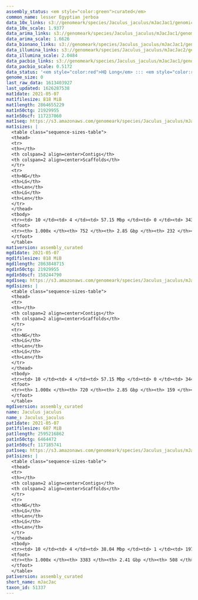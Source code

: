 ```yaml
---
assembly_status: <em style="color:green">curated</em>
common_name: lesser Egyptian jerboa
data_10x_links: s3://genomeark/species/Jaculus_jaculus/mJacJac1/genomic_data/10x/<br>
data_10x_scale: 1.9377
data_arima_links: s3://genomeark/species/Jaculus_jaculus/mJacJac1/genomic_data/arima/<br>
data_arima_scale: 1.6626
data_bionano_links: s3://genomeark/species/Jaculus_jaculus/mJacJac1/genomic_data/bionano/<br>
data_illumina_links: s3://genomeark/species/Jaculus_jaculus/mJacJac2/genomic_data/illumina/<br>s3://genomeark/species/Jaculus_jaculus/mJacJac3/genomic_data/illumina/<br>
data_illumina_scale: 2.0484
data_pacbio_links: s3://genomeark/species/Jaculus_jaculus/mJacJac1/genomic_data/pacbio/<br>
data_pacbio_scale: 0.5172
data_status: '<em style="color:red">HQ Long</em> ::: <em style="color:red">Long</em> ::: <em style="color:red">Short</em> ::: <em style="color:red">Phasing</em> ::: <em style="color:red">Scaffolding</em>'
genome_size: 0
last_raw_data: 1613403927
last_updated: 1626287538
mat1date: 2021-05-07
mat1filesize: 818 MiB
mat1length: 2864655229
mat1n50ctg: 21929955
mat1n50scf: 117237060
mat1seq: https://s3.amazonaws.com/genomeark/species/Jaculus_jaculus/mJacJac1/assembly_curated/mJacJac1.mat.decon.20210507.fasta.gz
mat1sizes: |
  <table class="sequence-sizes-table">
  <thead>
  <tr>
  <th></th>
  <th colspan=2 align=center>Contigs</th>
  <th colspan=2 align=center>Scaffolds</th>
  </tr>
  <tr>
  <th>NG</th>
  <th>LG</th>
  <th>Len</th>
  <th>LG</th>
  <th>Len</th>
  </tr>
  </thead>
  <tbody>
  <tr><td> 10 </td><td> 4 </td><td> 57.15 Mbp </td><td> 0 </td><td> 343.71 Mbp </td></tr>  <tr><td> 20 </td><td> 10 </td><td> 42.04 Mbp </td><td> 2 </td><td> 181.03 Mbp </td></tr>  <tr><td> 30 </td><td> 17 </td><td> 34.32 Mbp </td><td> 3 </td><td> 167.58 Mbp </td></tr>  <tr><td> 40 </td><td> 27 </td><td> 27.28 Mbp </td><td> 5 </td><td> 154.13 Mbp </td></tr>  <tr style="background-color:#cccccc;"><td> 50 </td><td> 39 </td><td style="background-color:#88ff88;"> 21.93 Mbp </td><td> 7 </td><td style="background-color:#88ff88;"> 117.24 Mbp </td></tr>  <tr><td> 60 </td><td> 53 </td><td> 17.33 Mbp </td><td> 10 </td><td> 103.98 Mbp </td></tr>  <tr><td> 70 </td><td> 73 </td><td> 11.50 Mbp </td><td> 13 </td><td> 78.20 Mbp </td></tr>  <tr><td> 80 </td><td> 106 </td><td> 6.69 Mbp </td><td> 17 </td><td> 72.29 Mbp </td></tr>  <tr><td> 90 </td><td> 165 </td><td> 3.32 Mbp </td><td> 21 </td><td> 61.29 Mbp </td></tr>  <tr><td> 100 </td><td> 751 </td><td> 5  bp </td><td> 231 </td><td> 724  bp </td></tr>  </tbody>
  <tfoot>
  <tr><th> 1.000x </th><th> 752 </th><th> 2.85 Gbp </th><th> 232 </th><th> 2.86 Gbp </th></tr>
  </tfoot>
  </table>
mat1version: assembly_curated
mgd1date: 2021-05-07
mgd1filesize: 818 MiB
mgd1length: 2863848715
mgd1n50ctg: 21929955
mgd1n50scf: 158244790
mgd1seq: https://s3.amazonaws.com/genomeark/species/Jaculus_jaculus/mJacJac1/assembly_curated/mJacJac1.mat.Y.cur.20210507.fasta.gz
mgd1sizes: |
  <table class="sequence-sizes-table">
  <thead>
  <tr>
  <th></th>
  <th colspan=2 align=center>Contigs</th>
  <th colspan=2 align=center>Scaffolds</th>
  </tr>
  <tr>
  <th>NG</th>
  <th>LG</th>
  <th>Len</th>
  <th>LG</th>
  <th>Len</th>
  </tr>
  </thead>
  <tbody>
  <tr><td> 10 </td><td> 4 </td><td> 57.15 Mbp </td><td> 0 </td><td> 344.07 Mbp </td></tr>  <tr><td> 20 </td><td> 10 </td><td> 42.04 Mbp </td><td> 2 </td><td> 190.63 Mbp </td></tr>  <tr><td> 30 </td><td> 17 </td><td> 34.32 Mbp </td><td> 3 </td><td> 180.76 Mbp </td></tr>  <tr><td> 40 </td><td> 27 </td><td> 27.28 Mbp </td><td> 5 </td><td> 167.30 Mbp </td></tr>  <tr style="background-color:#cccccc;"><td> 50 </td><td> 39 </td><td style="background-color:#88ff88;"> 21.93 Mbp </td><td> 6 </td><td style="background-color:#88ff88;"> 158.24 Mbp </td></tr>  <tr><td> 60 </td><td> 53 </td><td> 17.33 Mbp </td><td> 8 </td><td> 142.03 Mbp </td></tr>  <tr><td> 70 </td><td> 73 </td><td> 11.50 Mbp </td><td> 11 </td><td> 113.41 Mbp </td></tr>  <tr><td> 80 </td><td> 106 </td><td> 6.69 Mbp </td><td> 13 </td><td> 94.33 Mbp </td></tr>  <tr><td> 90 </td><td> 166 </td><td> 3.32 Mbp </td><td> 17 </td><td> 69.84 Mbp </td></tr>  <tr><td> 100 </td><td> 719 </td><td> 210  bp </td><td> 158 </td><td> 724  bp </td></tr>  </tbody>
  <tfoot>
  <tr><th> 1.000x </th><th> 720 </th><th> 2.85 Gbp </th><th> 159 </th><th> 2.86 Gbp </th></tr>
  </tfoot>
  </table>
mgd1version: assembly_curated
name: Jaculus jaculus
name_: Jaculus_jaculus
pat1date: 2021-05-07
pat1filesize: 687 MiB
pat1length: 2595216862
pat1n50ctg: 6464472
pat1n50scf: 117185741
pat1seq: https://s3.amazonaws.com/genomeark/species/Jaculus_jaculus/mJacJac1/assembly_curated/mJacJac1.pat.decon.20210507.fasta.gz
pat1sizes: |
  <table class="sequence-sizes-table">
  <thead>
  <tr>
  <th></th>
  <th colspan=2 align=center>Contigs</th>
  <th colspan=2 align=center>Scaffolds</th>
  </tr>
  <tr>
  <th>NG</th>
  <th>LG</th>
  <th>Len</th>
  <th>LG</th>
  <th>Len</th>
  </tr>
  </thead>
  <tbody>
  <tr><td> 10 </td><td> 4 </td><td> 38.04 Mbp </td><td> 1 </td><td> 197.58 Mbp </td></tr>  <tr><td> 20 </td><td> 13 </td><td> 23.94 Mbp </td><td> 2 </td><td> 176.27 Mbp </td></tr>  <tr><td> 30 </td><td> 24 </td><td> 16.87 Mbp </td><td> 4 </td><td> 162.29 Mbp </td></tr>  <tr><td> 40 </td><td> 42 </td><td> 10.42 Mbp </td><td> 5 </td><td> 149.00 Mbp </td></tr>  <tr style="background-color:#cccccc;"><td> 50 </td><td> 73 </td><td style="background-color:#88ff88;"> 6.46 Mbp </td><td> 7 </td><td style="background-color:#88ff88;"> 117.19 Mbp </td></tr>  <tr><td> 60 </td><td> 122 </td><td> 3.69 Mbp </td><td> 10 </td><td> 94.10 Mbp </td></tr>  <tr><td> 70 </td><td> 224 </td><td> 1.44 Mbp </td><td> 13 </td><td> 68.97 Mbp </td></tr>  <tr><td> 80 </td><td> 536 </td><td> 0.51 Mbp </td><td> 17 </td><td> 53.65 Mbp </td></tr>  <tr><td> 90 </td><td> 1236 </td><td> 248.12 Kbp </td><td> 24 </td><td> 35.02 Mbp </td></tr>  <tr><td> 100 </td><td> 3382 </td><td> 1  bp </td><td> 507 </td><td> 2.00 Kbp </td></tr>  </tbody>
  <tfoot>
  <tr><th> 1.000x </th><th> 3383 </th><th> 2.41 Gbp </th><th> 508 </th><th> 2.60 Gbp </th></tr>
  </tfoot>
  </table>
pat1version: assembly_curated
short_name: mJacJac
taxon_id: 51337
---
```

